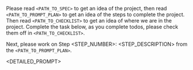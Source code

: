 Please read `<PATH_TO_SPEC>` to get an idea of the project, then read `<PATH_TO_PROMPT_PLAN>` to get an idea of the steps to complete the project.  Then read `<PATH_TO_CHECKLIST>` to get an idea of where we are in the project.  Complete the task below, as you complete todos, please check them off in `<PATH_TO_CHECKLIST>`.

Next, please work on Step <STEP_NUMBER>: <STEP_DESCRIPTION> from the `<PATH_TO_PROMPT_PLAN>`.

<DETAILED_PROMPT>